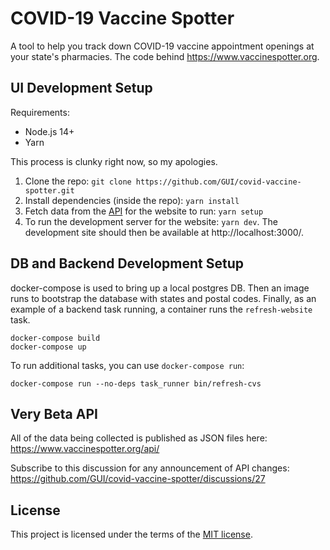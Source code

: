 # COVID-19 Vaccine Spotter

A tool to help you track down COVID-19 vaccine appointment openings at your state's pharmacies. The code behind https://www.vaccinespotter.org.

## UI Development Setup

Requirements:

- Node.js 14+
- Yarn

This process is clunky right now, so my apologies.

1. Clone the repo: `git clone https://github.com/GUI/covid-vaccine-spotter.git`
2. Install dependencies (inside the repo): `yarn install`
3. Fetch data from the [API](https://www.vaccinespotter.org/api/) for the website to run: `yarn setup`
4. To run the development server for the website: `yarn dev`. The development site should then be available at http://localhost:3000/.

## DB and Backend Development Setup

docker-compose is used to bring up a local postgres DB. Then an image runs to bootstrap the database with states and postal codes. Finally, as an example of a backend task running, a container runs the `refresh-website` task.

```
docker-compose build
docker-compose up
```

To run additional tasks, you can use `docker-compose run`:

```
docker-compose run --no-deps task_runner bin/refresh-cvs
```

## Very Beta API

All of the data being collected is published as JSON files here: https://www.vaccinespotter.org/api/

Subscribe to this discussion for any announcement of API changes: https://github.com/GUI/covid-vaccine-spotter/discussions/27

## License

This project is licensed under the terms of the [MIT license](./LICENSE.txt).
